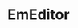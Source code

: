 ---
blog: https://emeditor.com/blog
codehost: https://github.com/https://github.com/Emurasoft
facebook: https://facebook.com/emeditor
logohandle: emeditor
sort: emeditor
title: EmEditor
twitter: https://x.com/Emurasoft
website: https://www.emeditor.com/
youtube: https://youtube.com/c/emeditor-en
---